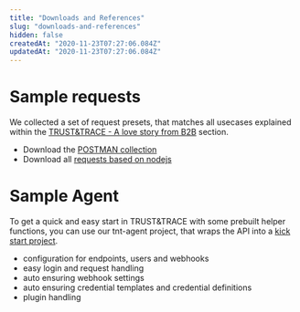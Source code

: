 ```yaml
---
title: "Downloads and References"
slug: "downloads-and-references"
hidden: false
createdAt: "2020-11-23T07:27:06.084Z"
updatedAt: "2020-11-23T07:27:06.084Z"
---
```


# Sample requests

We collected a set of request presets, that matches all usecases explained within the [TRUST&TRACE - A love story from B2B] section.

- Download the [POSTMAN collection]
- Download all [requests based on nodejs]

# Sample Agent

To get a quick and easy start in TRUST&TRACE with some prebuilt helper functions, you can use our tnt-agent project, that wraps the API into a [kick start project].

- configuration for endpoints, users and webhooks
- easy login and request handling
- auto ensuring webhook settings
- auto ensuring credential templates and credential definitions
- plugin handling

[POSTMAN collection]: https://raw.githubusercontent.com/evannetwork/tnt-docs/develop/docs/v0.3/For%20Developers/downloads-and-references/TRUST%26TRACE%20-%20API%20Collection.postman_collection.json
[requests based on nodejs]: https://github.com/evannetwork/tnt-docs/tree/develop/docs/v0.3/For%20Developers/trusttrace-a-love-story-from-b2b/scripts
[TRUST&TRACE - A love story from B2B]: ./trusttrace-a-love-story-from-b2b
[kick start project]: https://github.com/evannetwork/tnt-agent
